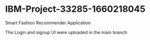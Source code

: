 # IBM-Project-33285-1660218045
Smart Fashion Recommender Application

The Login and signup UI were uploaded in the main branch
